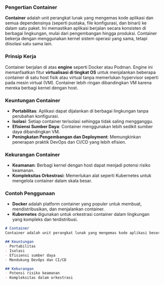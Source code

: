 ### Pengertian Container

**Container** adalah unit perangkat lunak yang mengemas kode aplikasi dan semua dependensinya (seperti pustaka, file konfigurasi, dan binari) ke dalam satu paket. Ini memastikan aplikasi berjalan secara konsisten di berbagai lingkungan, mulai dari pengembangan hingga produksi. Container bekerja dengan menggunakan kernel sistem operasi yang sama, tetapi diisolasi satu sama lain.

### Prinsip Kerja
Container berjalan di atas **engine** seperti Docker atau Podman. Engine ini memanfaatkan fitur **virtualisasi di tingkat OS** untuk menjalankan beberapa container di satu host fisik atau virtual tanpa memerlukan hypervisor seperti pada mesin virtual (VM). Container lebih ringan dibandingkan VM karena mereka berbagi kernel dengan host.

### Keuntungan Container
- **Portabilitas**: Aplikasi dapat dijalankan di berbagai lingkungan tanpa perubahan konfigurasi.
- **Isolasi**: Setiap container terisolasi sehingga tidak saling mengganggu.
- **Efisiensi Sumber Daya**: Container menggunakan lebih sedikit sumber daya dibandingkan VM.
- **Peningkatan Pengembangan dan Deployment**: Memungkinkan penerapan praktik DevOps dan CI/CD yang lebih efisien.

### Kekurangan Container
- **Keamanan**: Berbagi kernel dengan host dapat menjadi potensi risiko keamanan.
- **Kompleksitas Orkestrasi**: Memerlukan alat seperti Kubernetes untuk mengelola container dalam skala besar.

### Contoh Penggunaan
- **Docker** adalah platform container yang populer untuk membuat, mendistribusikan, dan menjalankan container.
- **Kubernetes** digunakan untuk orkestrasi container dalam lingkungan yang kompleks dan terdistribusi.

```md
# Container
Container adalah unit perangkat lunak yang mengemas kode aplikasi beserta semua dependensinya agar dapat berjalan konsisten di berbagai lingkungan. Mereka bekerja dengan memanfaatkan virtualisasi tingkat OS dan menyediakan isolasi yang ringan dibandingkan dengan virtual machine (VM). Docker dan Kubernetes adalah contoh teknologi yang mendukung penggunaan container.

## Keuntungan
- Portabilitas
- Isolasi
- Efisiensi sumber daya
- Mendukung DevOps dan CI/CD

## Kekurangan
- Potensi risiko keamanan
- Kompleksitas dalam orkestrasi
```